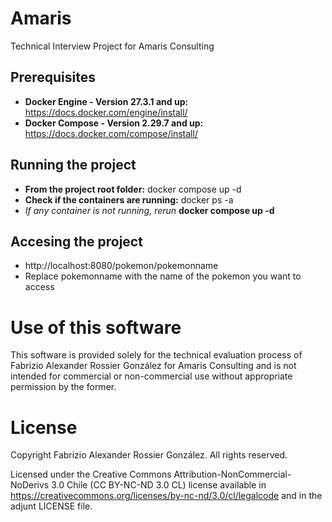 # Amaris
Technical Interview Project for Amaris Consulting

## Prerequisites
- **Docker Engine - Version 27.3.1 and up:** https://docs.docker.com/engine/install/
- **Docker Compose - Version 2.29.7 and up:** https://docs.docker.com/compose/install/

## Running the project
- **From the project root folder:** docker compose up -d
- **Check if the containers are running:** docker ps -a
- *If any container is not running, rerun* **docker compose up -d**

## Accesing the project
- http://localhost:8080/pokemon/pokemonname
- Replace pokemonname with the name of the pokemon you want to access

# Use of this software
This software is provided solely for the technical evaluation process of Fabrizio Alexander Rossier González for Amaris Consulting and is not intended for commercial or non-commercial use without appropriate permission by the former.

# License
Copyright Fabrizio Alexander Rossier González. All rights reserved.

Licensed under the Creative Commons Attribution-NonCommercial-NoDerivs 3.0 Chile (CC BY-NC-ND 3.0 CL) license available in https://creativecommons.org/licenses/by-nc-nd/3.0/cl/legalcode and in the adjunt LICENSE file.